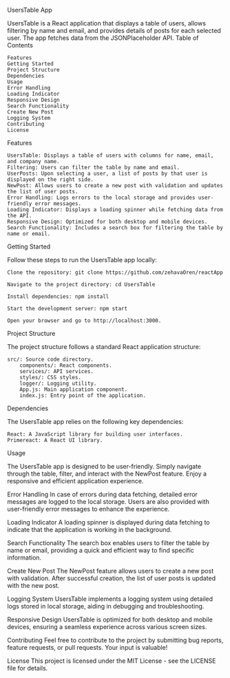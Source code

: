 UsersTable App

UsersTable is a React application that displays a table of users, allows filtering by name and email, and provides details of posts for each selected user. The app fetches data from the JSONPlaceholder API.
Table of Contents

    Features
    Getting Started
    Project Structure
    Dependencies
    Usage
    Error Handling
    Loading Indicator
    Responsive Design
    Search Functionality
    Create New Post
    Logging System
    Contributing
    License

Features

    UsersTable: Displays a table of users with columns for name, email, and company name.
    Filtering: Users can filter the table by name and email.
    UserPosts: Upon selecting a user, a list of posts by that user is displayed on the right side.
    NewPost: Allows users to create a new post with validation and updates the list of user posts.
    Error Handling: Logs errors to the local storage and provides user-friendly error messages.
    Loading Indicator: Displays a loading spinner while fetching data from the API.
    Responsive Design: Optimized for both desktop and mobile devices.
    Search Functionality: Includes a search box for filtering the table by name or email.

Getting Started

Follow these steps to run the UsersTable app locally:

    Clone the repository: git clone https://github.com/zehavaOren/reactApp

    Navigate to the project directory: cd UsersTable

    Install dependencies: npm install

    Start the development server: npm start

    Open your browser and go to http://localhost:3000.

Project Structure

The project structure follows a standard React application structure:

    src/: Source code directory.
        components/: React components.
        services/: API services.
        styles/: CSS styles.
        logger/: Logging utility.
        App.js: Main application component.
        index.js: Entry point of the application.

Dependencies

The UsersTable app relies on the following key dependencies:

    React: A JavaScript library for building user interfaces.
    Primereact: A React UI library.

Usage

The UsersTable app is designed to be user-friendly. Simply navigate through the table, filter, and interact with the NewPost feature. Enjoy a responsive and efficient application experience.

Error Handling
In case of errors during data fetching, detailed error messages are logged to the local storage. Users are also provided with user-friendly error messages to enhance the experience.

Loading Indicator
A loading spinner is displayed during data fetching to indicate that the application is working in the background.

Search Functionality
The search box enables users to filter the table by name or email, providing a quick and efficient way to find specific information.

Create New Post
The NewPost feature allows users to create a new post with validation. After successful creation, the list of user posts is updated with the new post.

Logging System
UsersTable implements a logging system using detailed logs stored in local storage, aiding in debugging and troubleshooting.

Responsive Design
UsersTable is optimized for both desktop and mobile devices, ensuring a seamless experience across various screen sizes.

Contributing
Feel free to contribute to the project by submitting bug reports, feature requests, or pull requests. Your input is valuable!

License
This project is licensed under the MIT License - see the LICENSE file for details.